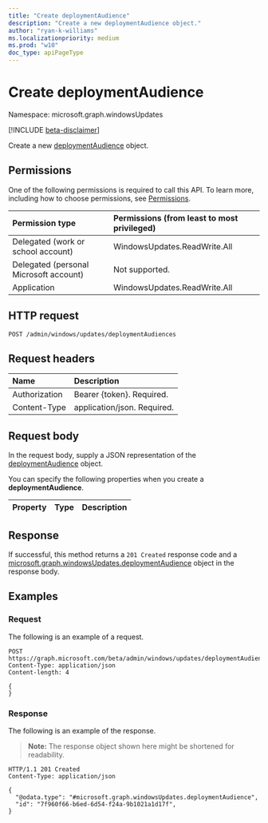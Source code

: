 ```yaml
---
title: "Create deploymentAudience"
description: "Create a new deploymentAudience object."
author: "ryan-k-williams"
ms.localizationpriority: medium
ms.prod: "w10"
doc_type: apiPageType
---
```


# Create deploymentAudience
Namespace: microsoft.graph.windowsUpdates

[!INCLUDE [beta-disclaimer](../../includes/beta-disclaimer.md)]

Create a new [deploymentAudience](../resources/windowsupdates-deploymentaudience.md) object.

## Permissions
One of the following permissions is required to call this API. To learn more, including how to choose permissions, see [Permissions](/graph/permissions-reference).

|Permission type|Permissions (from least to most privileged)|
|:---|:---|
|Delegated (work or school account)|WindowsUpdates.ReadWrite.All|
|Delegated (personal Microsoft account)|Not supported.|
|Application|WindowsUpdates.ReadWrite.All|

## HTTP request

<!-- {
  "blockType": "ignored"
}
-->
``` http
POST /admin/windows/updates/deploymentAudiences
```

## Request headers
|Name|Description|
|:---|:---|
|Authorization|Bearer {token}. Required.|
|Content-Type|application/json. Required.|

## Request body
In the request body, supply a JSON representation of the [deploymentAudience](../resources/windowsupdates-deploymentaudience.md) object.

You can specify the following properties when you create a **deploymentAudience**.

|Property|Type|Description|
|:---|:---|:---|

## Response

If successful, this method returns a `201 Created` response code and a [microsoft.graph.windowsUpdates.deploymentAudience](../resources/windowsupdates-deploymentaudience.md) object in the response body.

## Examples

### Request
The following is an example of a request.
<!-- {
  "blockType": "request",
  "name": "create_deploymentaudience_from_"
}
-->
``` http
POST https://graph.microsoft.com/beta/admin/windows/updates/deploymentAudiences
Content-Type: application/json
Content-length: 4

{
}
```

### Response
The following is an example of the response.
>**Note:** The response object shown here might be shortened for readability.
<!-- {
  "blockType": "response",
  "truncated": true,
  "@odata.type": "microsoft.graph.windowsUpdates.deploymentAudience"
}
-->
``` http
HTTP/1.1 201 Created
Content-Type: application/json

{
  "@odata.type": "#microsoft.graph.windowsUpdates.deploymentAudience",
  "id": "7f960f66-b6ed-6d54-f24a-9b1021a1d17f",
}
```
